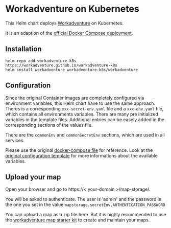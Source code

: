 # Workadventure on Kubernetes

This Helm chart deploys [Workadventure](https://github.com/workadventure/workadventure) on Kubernetes.

It is an adaption of the [official Docker Compose deployment](https://github.com/workadventure/workadventure/tree/master/contrib/docker).

## Installation

    helm repo add workadventure-k8s https://workadventure.github.io/workadventure-k8s
    helm install workadventure workadventure-k8s/workadventure

## Configuration

Since the original Container images are completely configured via environment variables, this Helm chart have to use the same approach. Theres is a corresponding `xxx-secret-env.yaml` file and a `xxx-env.yaml` file, which contains all environments variables. There are many pre initialized variables in the template files. Additional entries can be easely added in the corresponding sections of the values file.

There are the `commonEnv` and `commonSecretEnv` sections, which are used in all services.

Please use the original [docker-compose file](https://github.com/workadventure/workadventure/blob/master/contrib/docker/docker-compose.prod.yaml) for reference. Look at the [original configuration template](https://github.com/workadventure/workadventure/blob/master/contrib/docker/.env.prod.template) for more informations about the available variables.

## Upload your map

Open your browser and go to https://< your-domain >/map-storage/.

You will be asked to authenticate. The user is 'admin' and the password is the one you set in the value `mapstorage.secretEnv.AUTHENTICATION_PASSWORD`

You can upload a map as a zip file here. But it is highly recommended to use the [workadventure map starter kit](https://docs.workadventu.re/map-building/tiled-editor/) to create and maintain your maps.
